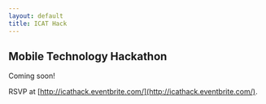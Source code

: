 ```yaml
---
layout: default
title: ICAT Hack
---
```



## Mobile Technology Hackathon

Coming soon!

RSVP at [http://icathack.eventbrite.com/](http://icathack.eventbrite.com/).
